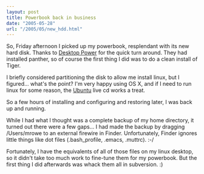 ```yaml
---
layout: post
title: Powerbook back in business
date: "2005-05-28"
url: "/2005/05/new_hdd.html"
---
```


So, Friday afternoon I picked up my powerbook, resplendant with its
new hard disk. Thanks to [Desktop Power][] for the quick turn around.
They had installed panther, so of course the first thing I did was to
do a clean install of Tiger.

I briefly considered partitioning the disk to allow me install linux,
but I figured... what's the point? I'm very happy using OS X, and if I
need to run linux for some reason, the [Ubuntu][] live cd works a
treat. 

So a few hours of installing and configuring and restoring later, I
was back up and running. 

While I had what I thought was a complete backup of my home directory,
it turned out there were a few gaps... I had made the backup by
dragging /Users/mrowe to an external firewire in Finder.
Unfortunately, Finder ignores little things like dot files
(.bash_profile, .emacs, .muttrc). :-/

Fortunately, I have the equivalents of all of those files on my linux
desktop, so it didn't take too much work to fine-tune them for my
powerbook. But the first thing I did afterwards was whack them all in
subversion. :)

[Desktop Power]: http://www.power.com.au/
[Ubuntu]: http://www.ubuntulinux.org/
